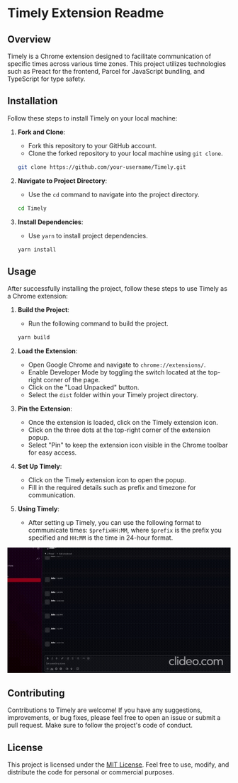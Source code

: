 # Timely Extension Readme

## Overview
Timely is a Chrome extension designed to facilitate communication of specific times across various time zones. This project utilizes technologies such as Preact for the frontend, Parcel for JavaScript bundling, and TypeScript for type safety.

## Installation
Follow these steps to install Timely on your local machine:

1. **Fork and Clone**: 
   - Fork this repository to your GitHub account.
   - Clone the forked repository to your local machine using `git clone`.

   ```bash
   git clone https://github.com/your-username/Timely.git
   ```

2. **Navigate to Project Directory**:
   - Use the `cd` command to navigate into the project directory.

   ```bash
   cd Timely
   ```

3. **Install Dependencies**:
   - Use `yarn` to install project dependencies.

   ```bash
   yarn install
   ```

## Usage
After successfully installing the project, follow these steps to use Timely as a Chrome extension:

1. **Build the Project**:
   - Run the following command to build the project.

   ```bash
   yarn build
   ```

2. **Load the Extension**:
   - Open Google Chrome and navigate to `chrome://extensions/`.
   - Enable Developer Mode by toggling the switch located at the top-right corner of the page.
   - Click on the "Load Unpacked" button.
   - Select the `dist` folder within your Timely project directory.
   
3. **Pin the Extension**:
   - Once the extension is loaded, click on the Timely extension icon.
   - Click on the three dots at the top-right corner of the extension popup.
   - Select "Pin" to keep the extension icon visible in the Chrome toolbar for easy access.

4. **Set Up Timely**:
   - Click on the Timely extension icon to open the popup.
   - Fill in the required details such as prefix and timezone for communication.
   
5. **Using Timely**:
   - After setting up Timely, you can use the following format to communicate times: `$prefixHH:MM`, where `$prefix` is the prefix you specified and `HH:MM` is the time in 24-hour format.

 ![alt text](clideo_editor_5249d444fb2b4c98ad802c83d4e6f3fd.gif)

## Contributing
Contributions to Timely are welcome! If you have any suggestions, improvements, or bug fixes, please feel free to open an issue or submit a pull request. Make sure to follow the project's code of conduct.

## License
This project is licensed under the [MIT License](LICENSE.md). Feel free to use, modify, and distribute the code for personal or commercial purposes.